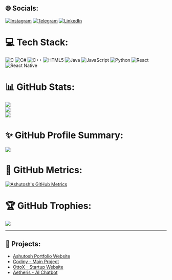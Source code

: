 ## 🌐 Socials:
[![Instagram](https://img.shields.io/badge/Instagram-%23E4405F.svg?logo=Instagram&logoColor=white)](https://instagram.com/ashutoshmishra.52)
[![Telegram](https://img.shields.io/badge/Telegram-%2300A9E0.svg?logo=Telegram&logoColor=white)](https://web.telegram.org/k/#@ccodewithashutoshmishra)
[![LinkedIn](https://img.shields.io/badge/LinkedIn-%230077B5.svg?logo=LinkedIn&logoColor=white)](https://www.linkedin.com/in/ashutosh-mishra-dev/)

# 💻 Tech Stack:
![C](https://img.shields.io/badge/c-%2300599C.svg?style=for-the-badge&logo=c&logoColor=white)
![C#](https://img.shields.io/badge/c%23-%23239120.svg?style=for-the-badge&logo=csharp&logoColor=white)
![C++](https://img.shields.io/badge/c++-%2300599C.svg?style=for-the-badge&logo=c%2B%2B&logoColor=white)
![HTML5](https://img.shields.io/badge/html5-%23E34F26.svg?style=for-the-badge&logo=html5&logoColor=white)
![Java](https://img.shields.io/badge/java-%23ED8B00.svg?style=for-the-badge&logo=openjdk&logoColor=white)
![JavaScript](https://img.shields.io/badge/javascript-%23323330.svg?style=for-the-badge&logo=javascript&logoColor=%23F7DF1E)
![Python](https://img.shields.io/badge/python-3670A0?style=for-the-badge&logo=python&logoColor=ffdd54)
![React](https://img.shields.io/badge/react-%2320232a.svg?style=for-the-badge&logo=react&logoColor=%2361DAFB)
![React Native](https://img.shields.io/badge/react_native-%2320232a.svg?style=for-the-badge&logo=react&logoColor=%2361DAFB)

# 📊 GitHub Stats:
![](https://github-readme-stats.vercel.app/api?username=ashutoshmishra52&theme=dark&hide_border=false&include_all_commits=true&count_private=true&show_icons=true)<br/>
![](https://github-readme-streak-stats.herokuapp.com/?user=ashutoshmishra52&theme=dark&hide_border=false)<br/>
![](https://github-readme-stats.vercel.app/api/top-langs/?username=ashutoshmishra52&theme=dark&hide_border=false&layout=compact&langs_count=10&count_private=true)

# ✨ GitHub Profile Summary:
![](https://github-profile-summary-cards.vercel.app/api/cards/profile-details?username=ashutoshmishra52&theme=radical)

# 🚀 GitHub Metrics:
[![Ashutosh's GitHub Metrics](https://github-readme-stats.vercel.app/api?username=ashutoshmishra52&show_icons=true&theme=radical)](https://github.com/ashutoshmishra52)

# 🏆 GitHub Trophies:
![](https://github-profile-trophy.vercel.app/?username=ashutoshmishra52&theme=radical&no-frame=false&no-bg=true&margin-w=4)

---

## 📌 Projects:
- [Ashutosh Portfolio Website](https://ashutoshkrmishra.vercel.app/)
- [Codiny - Main Project](https://codiny.codewithrandom.com/)
- [OttoX - Startup Website](https://www.ottox.in/)
- [Aetheris - AI Chatbot](https://www.codewithashutoshmishra.com/)

<!-- Proudly created with ❤️ by Ashutosh -->
